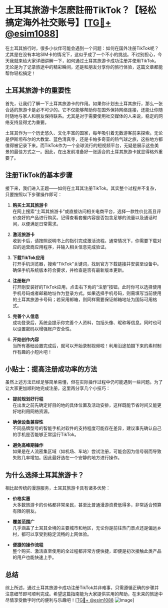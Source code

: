 # 土耳其旅游卡怎麽註冊TikTok？【轻松搞定海外社交账号】[[TG💪+ @esim1088](https://t.me/s/esim1088)]

在土耳其旅行时，很多小伙伴可能会遇到一个问题：如何在国外注册TikTok呢？尤其是在没有本地SIM卡的情况下，这似乎成了一个不小的挑战。不过别担心，今天我就来给大家详细讲解一下，如何通过土耳其旅游卡成功注册并使用TikTok。无论是为了记录旅途中的精彩瞬间，还是和朋友分享你的旅行体验，这篇文章都能帮你轻松搞定！

## 土耳其旅游卡的重要性

首先，让我们了解一下土耳其旅游卡的作用。如果你计划去土耳其旅行，那么一张合适的旅游卡是必不可少的。它不仅能够帮助你在国外保持网络连接，还能让你随时随地与家人和朋友保持联系。尤其是对于需要使用社交媒体的人来说，稳定的网络支持显得尤为重要。

土耳其作为一个历史悠久、文化丰富的国家，每年吸引着无数游客前来探索。无论是伊斯坦布尔的大教堂、蓝色清真寺，还是卡帕多奇亚的热气球之旅，这些地方都值得被记录下来。而TikTok作为一个全球流行的短视频平台，无疑是展示这些美景的最佳方式之一。因此，在出发前准备好一张适合的土耳其旅游卡就显得格外重要了。

## 注册TikTok的基本步骤

接下来，我们进入正题——如何在土耳其注册TikTok。其实整个过程并不复杂，只要按照以下步骤操作即可：

1. **购买土耳其旅游卡**  
   在网上搜索“土耳其旅游卡”或直接访问相关电商平台，选择一款性价比高且评价良好的产品进行购买。记得查看套餐内容是否包含足够的流量以及通话时间，以便满足日常需求。

2. **激活旅游卡**  
   收到卡后，请按照说明书上的指引完成激活流程。通常情况下，你需要下载对应的运营商应用程序，并输入相关信息完成验证。

3. **下载TikTok应用**  
   打开手机浏览器，搜索“TikTok”关键词，找到官方下载链接并安装至设备中。确保手机系统版本符合要求，并检查是否有最新版本更新。

4. **注册账户**  
   打开刚安装好的TikTok应用，点击右下角的“注册”按钮。此时你可以选择使用手机号码或者邮箱地址作为登录方式。如果选择手机号码，则需填写当前使用的土耳其旅游卡号码；若采用邮箱，则同样需要保证邮箱地址为国际可用格式。

5. **完善个人信息**  
   成功登录后，系统会提示你完善个人资料，包括头像、昵称等信息。同时也可以设置密码以增强账户安全性。

6. **开始创作内容**  
   当所有基础设置完成后，就可以开始录制视频啦！利用沿途拍摄下来的素材制作有趣的小短片吧！

## 小贴士：提高注册成功率的方法

虽然上述方法已经足够简单易懂，但在实际操作过程中仍可能遇到一些问题。为了让大家更加顺利地完成注册，这里再分享几个小技巧：

- **提前规划好行程**  
  在出发之前先确定好目的地的具体位置及活动安排，这样既能节省时间又能更好地利用网络资源。
  
- **确保设备兼容性**  
  不同品牌型号的智能手机对软件的支持程度可能存在差异，建议事先确认自己的手机是否能够正常运行TikTok。

- **避免高峰期操作**  
  如果是在人流密集区域（如机场、车站）尝试注册，可能会因为信号弱而导致失败几率增加。因此最好选在一个安静的地方进行操作。

## 为什么选择土耳其旅游卡？

相比起传统的漫游服务，土耳其旅游卡具有诸多优势：

- **价格实惠**  
  大多数旅游卡的价格都非常亲民，甚至比普通漫游资费低得多，非常适合预算有限的朋友。

- **覆盖范围广**  
  几乎涵盖了土耳其全境的主要城市和地区，无论你是前往热门景点还是偏远乡村，都可以享受到稳定流畅的上网体验。

- **便捷的操作流程**  
  整个购买、激活直至使用的全过程都非常方便快捷，即便是初次接触此类产品的用户也能快速上手。

## 总结

综上所述，通过土耳其旅游卡成功注册TikTok并非难事，只需遵循正确的步骤并注意细节即可顺利完成。希望这篇指南能为大家提供实用的帮助，在未来的旅途中尽情享受数字时代的便利与乐趣吧！[[TG💪+ @esim1088](https://t.me/s/esim1088) ![Image](https://i.postimg.cc/4NQfJmqS/Snipaste-2025-05-13-00-14-12.png)]
